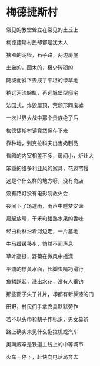    

# 梅德捷斯村

常见的教堂耸立在常见的土丘上

梅德捷斯村民却都是犹太人

狭窄的泥径，石子路，两边房屋

土垒的，圆木的，极少砖砌的

随坡而斜下去成了平坦的绿草地

稍远河流蜿蜒，再远城堡型邸宅

法国式，炸毁屋顶，荒颓形同废墟

一次世界大战中那个贵族绝了后

梅德捷斯村镇竟然保存下来

靠种地，到克拉科夫出售奶制品

昏暗的内室相差不多，房间小，炉灶大

笨重的维多利亚风的家具，花边帘幔

这是个什么样的地方呀，没有商店

没有路灯没有电影院救火会

夜间下了场透雨，雨声中睡梦安谧

晨起放晴，干禾和甜熟水果的香味

经由树林沿着河边走，一片墓地

牛马缓缓移步，悄然不闻声息

草叶高挺，野菊在微风中摇漾

平流的棕黄水面，长脚虫精巧滑行

鱼鳞跃起，溅出水花，没有人垂钓

那些窗子失了爿片，却都有新髹漆的门

田野，村民们手拿农具默默劳作

若不以头巾和胡子作标识，男女莫辨

路上确实未见什么拖拉机或汽车

奥斯威辛是铁道主线上的中等城市

火车一停下，赶快向电话局奔去
